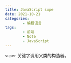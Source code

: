 ```yaml
---
title: JavaScript supe
date: 2021-10-21
categories:
        - 编程语言
tags:
        - 前端
        - Note
        - JavaScript
---
```


`super` 关键字调用父类的构造器。